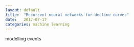 ```yaml
---
layout: default
title:  "Recurrent neural networks for decline curves"
date:   2017-07-17
categories: machine learning
---
```

modelling events

